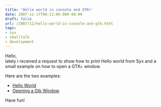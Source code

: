 ```yaml
---
title: 'Hello world in console and GTK+'
date: 2007-12-17T06:11:00.000-08:00
draft: false
url: /2007/12/hello-world-in-console-and-gtk.html
tags: 
- syx
- smalltalk
- development
---
```


Hello,  
lately i received a request to show how to print Hello world from Syx and a small example on how to open a GTK+ window.  
  
Here are the two examples:  

*   [](http://code.google.com/p/syx/wiki/ExampleHelloWorld?updated=ExampleHelloWorld&ts=1197899807)[Hello World](http://code.google.com/p/syx/wiki/ExampleHelloWorld)
*   [Opening a Gtk Window](http://code.google.com/p/syx/wiki/ExampleGtkWindow)

Have fun!